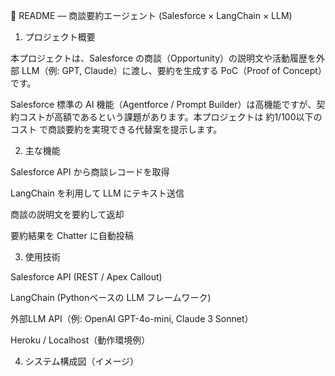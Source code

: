📄 README — 商談要約エージェント (Salesforce × LangChain × LLM)
1. プロジェクト概要

本プロジェクトは、Salesforce の商談（Opportunity）の説明文や活動履歴を外部 LLM（例: GPT, Claude）に渡し、要約を生成する PoC（Proof of Concept）です。

Salesforce 標準の AI 機能（Agentforce / Prompt Builder）は高機能ですが、契約コストが高額であるという課題があります。本プロジェクトは 約1/100以下のコスト で商談要約を実現できる代替案を提示します。

2. 主な機能

Salesforce API から商談レコードを取得

LangChain を利用して LLM にテキスト送信

商談の説明文を要約して返却

要約結果を Chatter に自動投稿

3. 使用技術

Salesforce API (REST / Apex Callout)

LangChain (Pythonベースの LLM フレームワーク)

外部LLM API（例: OpenAI GPT-4o-mini, Claude 3 Sonnet）

Heroku / Localhost（動作環境例）

4. システム構成図（イメージ）
